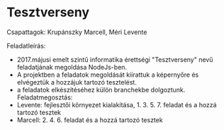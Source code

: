 # Tesztverseny

Csapattagok: Krupánszky Marcell, Méri Levente

Feladatleírás:
  - 2017.májusi emelt szintű informatika érettségi "Tesztverseny" nevű feladatjának megoldása NodeJs-ben.
  - A projektben a feladatok megoldását kiírattuk a képernyőre és elvégeztük a hozzájuk tartozó tesztelést.
  - a feladatok elkészítéséhez külön branchekbe dolgoztunk.
Feladatmegosztás:
  - Levente: fejlesztői környezet kialakítása, 1. 3. 5. 7. feladat és a hozzá tartozó tesztek
  - Marcell: 2. 4. 6. feladat és a hozzá tartozó tesztek
